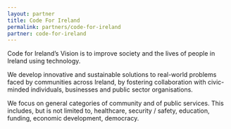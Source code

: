 ```yaml
---
layout: partner
title: Code For Ireland
permalink: partners/code-for-ireland
partner: code-for-ireland
---
```


Code for Ireland’s Vision is to improve society and the lives of people in Ireland using technology.
<!--more-->

We develop innovative and sustainable solutions to real-world problems faced by communities across Ireland, by fostering collaboration with civic-minded individuals, businesses and public sector organisations.


We focus on general categories of community and of public services. This includes, but is not limited to, healthcare, security / safety, education, funding, economic development, democracy.